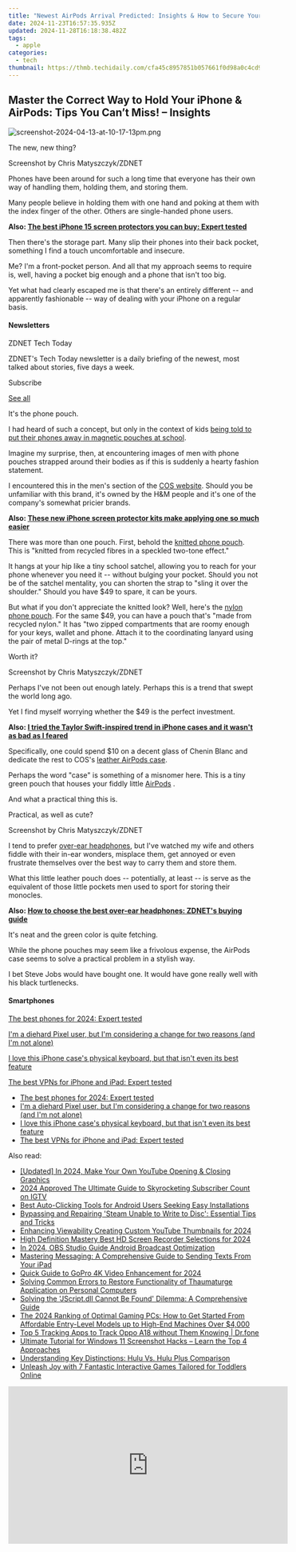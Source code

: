 ```yaml
---
title: "Newest AirPods Arrival Predicted: Insights & How to Secure Your Preorder Guide"
date: 2024-11-23T16:57:35.935Z
updated: 2024-11-28T16:18:38.482Z
tags:
  - apple
categories:
  - tech
thumbnail: https://thmb.techidaily.com/cfa45c8957851b057661f0d98a0c4cd9830d27a0c465cacef45307df647411ca.jpg
---
```


## Master the Correct Way to Hold Your iPhone & AirPods: Tips You Can’t Miss! – Insights

![screenshot-2024-04-13-at-10-17-13pm.png](https://www.zdnet.com/a/img/resize/939dc7d1eeb3823b053253e6d8c99ee9e1bf2e02/2024/04/15/e4106f80-2aed-48b1-bc06-fd6bc74b3a25/screenshot-2024-04-13-at-10-17-13pm.png?auto=webp&width=1280)

The new, new thing?

Screenshot by Chris Matyszczyk/ZDNET

Phones have been around for such a long time that everyone has their own way of handling them, holding them, and storing them.

Many people believe in holding them with one hand and poking at them with the index finger of the other. Others are single-handed phone users.

**Also: [The best iPhone 15 screen protectors you can buy: Expert tested](https://www.zdnet.com/article/best-iphone-15-screen-protectors/)**

Then there's the storage part. Many slip their phones into their back pocket, something I find a touch uncomfortable and insecure.

Me? I'm a front-pocket person. And all that my approach seems to require is, well, having a pocket big enough and a phone that isn't too big.

Yet what had clearly escaped me is that there's an entirely different -- and apparently fashionable -- way of dealing with your iPhone on a regular basis.

#### Newsletters

ZDNET Tech Today

ZDNET's Tech Today newsletter is a daily briefing of the newest, most talked about stories, five days a week.

 Subscribe

[See all](https://www.zdnet.com/newsletters/)

It's the phone pouch.

I had heard of such a concept, but only in the context of kids [being told to put their phones away in magnetic pouches at school](https://www.vox.com/24105235/phones-kids-schools-ban-yondr-pouch-smartphones).

Imagine my surprise, then, at encountering images of men with phone pouches strapped around their bodies as if this is suddenly a hearty fashion statement.

I encountered this in the men's section of the [COS website](https://shop-links.co/link/?exclusive=1&publisher_slug=itechdaily19598&url=https%3A%2F%2Fwww.cos.com%2Fen%255Fusd%2Fsearch.html%3Fq%3Dphone%2520pouch). Should you be unfamiliar with this brand, it's owned by the H&M people and it's one of the company's somewhat pricier brands.

**Also: [These new iPhone screen protector kits make applying one so much easier](https://www.zdnet.com/article/these-new-iphone-screen-protector-kits-make-applying-one-so-much-easier/)**

There was more than one pouch. First, behold the [knitted phone pouch](https://shop-links.co/link/?exclusive=1&publisher_slug=itechdaily19598&url=https%3A%2F%2Fwww.cos.com%2Fen%255Fusd%2Fmen%2Faccessories%2Fsmall-accessories%2Fproduct.knitted-phone-pouch-black.1227459001.html). This is "knitted from recycled fibres in a speckled two-tone effect."

It hangs at your hip like a tiny school satchel, allowing you to reach for your phone whenever you need it -- without bulging your pocket. Should you not be of the satchel mentality, you can shorten the strap to "sling it over the shoulder." Should you have $49 to spare, it can be yours.

But what if you don't appreciate the knitted look? Well, here's the [nylon phone pouch](https://shop-links.co/link/?exclusive=1&publisher_slug=itechdaily19598&url=https%3A%2F%2Fwww.cos.com%2Fen%255Fusd%2Fmen%2Faccessories%2Fproduct.nylon-phone-pouch-black.1225131001.html). For the same $49, you can have a pouch that's "made from recycled nylon." It has "two zipped compartments that are roomy enough for your keys, wallet and phone. Attach it to the coordinating lanyard using the pair of metal D-rings at the top."

Worth it?

Screenshot by Chris Matyszczyk/ZDNET

Perhaps I've not been out enough lately. Perhaps this is a trend that swept the world long ago.

Yet I find myself worrying whether the $49 is the perfect investment. 

**Also: [I tried the Taylor Swift-inspired trend in iPhone cases and it wasn't as bad as I feared](https://www.zdnet.com/article/i-tried-the-taylor-swift-inspired-trend-in-iphone-cases-and-it-wasnt-as-bad-as-i-feared/)**

Specifically, one could spend $10 on a decent glass of Chenin Blanc and dedicate the rest to COS's [leather AirPods case](https://shop-links.co/link/?exclusive=1&publisher_slug=itechdaily19598&url=https%3A%2F%2Fwww.cos.com%2Fen%255Fusd%2Fmen%2Faccessories%2Fproduct.leather-airpods-case-green.1202463002.html).

Perhaps the word "case" is something of a misnomer here. This is a tiny green pouch that houses your fiddly little [AirPods](https://www.zdnet.com/article/best-airpods/) .

And what a practical thing this is.

Practical, as well as cute?

Screenshot by Chris Matyszczyk/ZDNET

I tend to prefer [over-ear headphones](https://www.zdnet.com/article/best-over-ear-headphones/), but I've watched my wife and others fiddle with their in-ear wonders, misplace them, get annoyed or even frustrate themselves over the best way to carry them and store them.

What this little leather pouch does -- potentially, at least -- is serve as the equivalent of those little pockets men used to sport for storing their monocles.

**Also: [How to choose the best over-ear headphones: ZDNET's buying guide](https://www.zdnet.com/article/best-over-ear-headphones/)**

It's neat and the green color is quite fetching.

While the phone pouches may seem like a frivolous expense, the AirPods case seems to solve a practical problem in a stylish way.

I bet Steve Jobs would have bought one. It would have gone really well with his black turtlenecks.

#### Smartphones

[The best phones for 2024: Expert tested](https://www.zdnet.com/article/best-phone/ "The best phones for 2024: Expert tested")

[I'm a diehard Pixel user, but I'm considering a change for two reasons (and I'm not alone)](https://www.zdnet.com/article/im-a-diehard-pixel-user-but-im-considering-a-change-for-two-reasons-and-im-not-alone/ "I'm a diehard Pixel user, but I'm considering a change for two reasons (and I'm not alone)")

[I love this iPhone case's physical keyboard, but that isn't even its best feature](https://www.zdnet.com/article/i-love-this-iphone-cases-physical-keyboard-but-that-isnt-even-its-best-feature/ "I love this iPhone case's physical keyboard, but that isn't even its best feature")

[The best VPNs for iPhone and iPad: Expert tested](https://www.zdnet.com/article/best-iphone-vpn/ "The best VPNs for iPhone and iPad: Expert tested")

* [The best phones for 2024: Expert tested](https://www.zdnet.com/article/best-phone/ "The best phones for 2024: Expert tested")
* [I'm a diehard Pixel user, but I'm considering a change for two reasons (and I'm not alone)](https://www.zdnet.com/article/im-a-diehard-pixel-user-but-im-considering-a-change-for-two-reasons-and-im-not-alone/ "I'm a diehard Pixel user, but I'm considering a change for two reasons (and I'm not alone)")
* [I love this iPhone case's physical keyboard, but that isn't even its best feature](https://www.zdnet.com/article/i-love-this-iphone-cases-physical-keyboard-but-that-isnt-even-its-best-feature/ "I love this iPhone case's physical keyboard, but that isn't even its best feature")
* [The best VPNs for iPhone and iPad: Expert tested](https://www.zdnet.com/article/best-iphone-vpn/ "The best VPNs for iPhone and iPad: Expert tested")

<ins class="adsbygoogle"
     style="display:block"
     data-ad-format="autorelaxed"
     data-ad-client="ca-pub-7571918770474297"
     data-ad-slot="1223367746"></ins>

<ins class="adsbygoogle"
     style="display:block"
     data-ad-client="ca-pub-7571918770474297"
     data-ad-slot="8358498916"
     data-ad-format="auto"
     data-full-width-responsive="true"></ins>

<span class="atpl-alsoreadstyle">Also read:</span>
<div><ul>
<li><a href="https://youtube-webster.techidaily.com/ed-in-2024-make-your-own-youtube-opening-and-closing-graphics/"><u>[Updated] In 2024, Make Your Own YouTube Opening & Closing Graphics</u></a></li>
<li><a href="https://instagram-clips.techidaily.com/2024-approved-the-ultimate-guide-to-skyrocketing-subscriber-count-on-igtv/"><u>2024 Approved The Ultimate Guide to Skyrocketing Subscriber Count on IGTV</u></a></li>
<li><a href="https://techtrends.techidaily.com/best-auto-clicking-tools-for-android-users-seeking-easy-installations/"><u>Best Auto-Clicking Tools for Android Users Seeking Easy Installations</u></a></li>
<li><a href="https://techtrends.techidaily.com/bypassing-and-repairing-steam-unable-to-write-to-disc-essential-tips-and-tricks/"><u>Bypassing and Repairing 'Steam Unable to Write to Disc': Essential Tips and Tricks</u></a></li>
<li><a href="https://youtube-videos.techidaily.com/enhancing-viewability-creating-custom-youtube-thumbnails-for-2024/"><u>Enhancing Viewability Creating Custom YouTube Thumbnails for 2024</u></a></li>
<li><a href="https://video-capture.techidaily.com/high-definition-mastery-best-hd-screen-recorder-selections-for-2024/"><u>High Definition Mastery Best HD Screen Recorder Selections for 2024</u></a></li>
<li><a href="https://screen-capture.techidaily.com/in-2024-obs-studio-guide-android-broadcast-optimization/"><u>In 2024, OBS Studio Guide Android Broadcast Optimization</u></a></li>
<li><a href="https://techtrends.techidaily.com/mastering-messaging-a-comprehensive-guide-to-sending-texts-from-your-ipad/"><u>Mastering Messaging: A Comprehensive Guide to Sending Texts From Your iPad</u></a></li>
<li><a href="https://extra-support.techidaily.com/quick-guide-to-gopro-4k-video-enhancement-for-2024/"><u>Quick Guide to GoPro 4K Video Enhancement for 2024</u></a></li>
<li><a href="https://win-blog.techidaily.com/solving-common-errors-to-restore-functionality-of-thaumaturge-application-on-personal-computers/"><u>Solving Common Errors to Restore Functionality of Thaumaturge Application on Personal Computers</u></a></li>
<li><a href="https://techtrends.techidaily.com/solving-the-jscriptdll-cannot-be-found-dilemma-a-comprehensive-guide/"><u>Solving the 'JScript.dll Cannot Be Found' Dilemma: A Comprehensive Guide</u></a></li>
<li><a href="https://techtrends.techidaily.com/the-2024-ranking-of-optimal-gaming-pcs-how-to-get-started-from-affordable-entry-level-models-up-to-high-end-machines-over-4000/"><u>The 2024 Ranking of Optimal Gaming PCs: How to Get Started From Affordable Entry-Level Models up to High-End Machines Over $4,000</u></a></li>
<li><a href="https://android-location-track.techidaily.com/top-5-tracking-apps-to-track-oppo-a18-without-them-knowing-drfone-by-drfone-virtual-android/"><u>Top 5 Tracking Apps to Track Oppo A18 without Them Knowing | Dr.fone</u></a></li>
<li><a href="https://techtrends.techidaily.com/ultimate-tutorial-for-windows-11-screenshot-hacks-learn-the-top-4-approaches/"><u>Ultimate Tutorial for Windows 11 Screenshot Hacks – Learn the Top 4 Approaches</u></a></li>
<li><a href="https://tech-renaissance.techidaily.com/understanding-key-distinctions-hulu-vs-hulu-plus-comparison/"><u>Understanding Key Distinctions: Hulu Vs. Hulu Plus Comparison</u></a></li>
<li><a href="https://techtrends.techidaily.com/unleash-joy-with-7-fantastic-interactive-games-tailored-for-toddlers-online/"><u>Unleash Joy with 7 Fantastic Interactive Games Tailored for Toddlers Online</u></a></li>
</ul></div>

<!-- affiliate ads begin -->
<iframe width="560" height="315" src="https://www.youtube.com/embed/eu4vwlZcMvM?si=4vEczfVU4BUUFP-t&autoplay=1" title="YouTube video player" frameborder="0" allow="accelerometer; autoplay; clipboard-write; encrypted-media; gyroscope; picture-in-picture; web-share" referrerpolicy="strict-origin-when-cross-origin" allowfullscreen></iframe>
<!-- affiliate ads end -->

